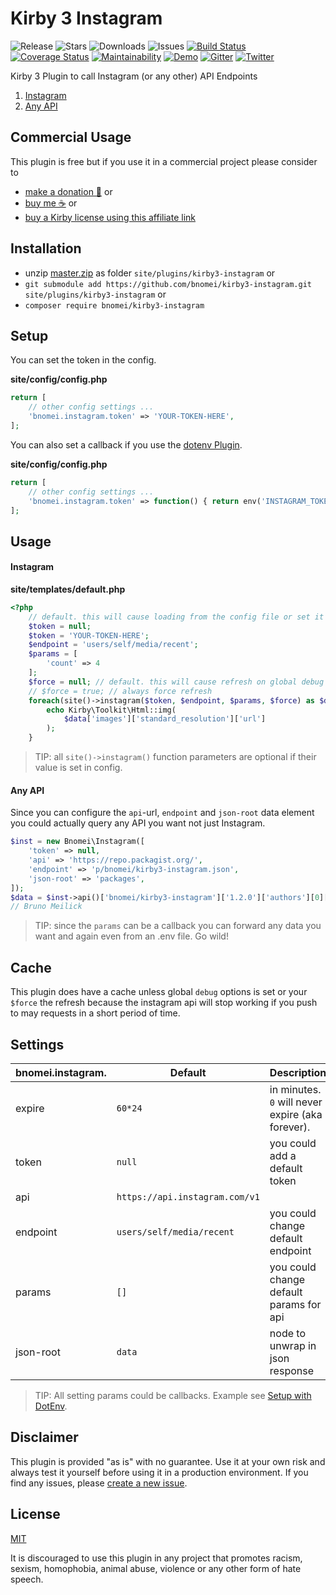 # Kirby 3 Instagram

![Release](https://flat.badgen.net/packagist/v/bnomei/kirby3-instagram?color=ae81ff)
![Stars](https://flat.badgen.net/packagist/ghs/bnomei/kirby3-instagram?color=272822)
![Downloads](https://flat.badgen.net/packagist/dt/bnomei/kirby3-instagram?color=272822)
![Issues](https://flat.badgen.net/packagist/ghi/bnomei/kirby3-instagram?color=e6db74)
[![Build Status](https://flat.badgen.net/travis/bnomei/kirby3-instagram)](https://travis-ci.com/bnomei/kirby3-instagram)
[![Coverage Status](https://flat.badgen.net/coveralls/c/github/bnomei/kirby3-instagram)](https://coveralls.io/github/bnomei/kirby3-instagram) 
[![Maintainability](https://flat.badgen.net/codeclimate/maintainability/bnomei/kirby3-instagram)](https://codeclimate.com/github/bnomei/kirby3-instagram) 
[![Demo](https://flat.badgen.net/badge/website/examples?color=f92672)](https://kirby3-plugins.bnomei.com/instagram) 
[![Gitter](https://flat.badgen.net/badge/gitter/chat?color=982ab3)](https://gitter.im/bnomei-kirby-3-plugins/community) 
[![Twitter](https://flat.badgen.net/badge/twitter/bnomei?color=66d9ef)](https://twitter.com/bnomei)


Kirby 3 Plugin to call Instagram (or any other) API Endpoints

1. [Instagram](https://github.com/bnomei/kirby3-instagram#instagram)
2. [Any API](https://github.com/bnomei/kirby3-instagram#any-api)

## Commercial Usage

This plugin is free but if you use it in a commercial project please consider to 
- [make a donation 🍻](https://www.paypal.me/bnomei/5) or
- [buy me ☕](https://buymeacoff.ee/bnomei) or
- [buy a Kirby license using this affiliate link](https://a.paddle.com/v2/click/1129/35731?link=1170)

## Installation

- unzip [master.zip](https://github.com/bnomei/kirby3-instagram/archive/master.zip) as folder `site/plugins/kirby3-instagram` or
- `git submodule add https://github.com/bnomei/kirby3-instagram.git site/plugins/kirby3-instagram` or
- `composer require bnomei/kirby3-instagram`

## Setup

You can set the token in the config.

**site/config/config.php**
```php
return [
    // other config settings ...
    'bnomei.instagram.token' => 'YOUR-TOKEN-HERE',
];
```

You can also set a callback if you use the [dotenv Plugin](https://github.com/bnomei/kirby3-dotenv).

**site/config/config.php**
```php
return [
    // other config settings ...
    'bnomei.instagram.token' => function() { return env('INSTAGRAM_TOKEN'); },
];
```

## Usage

#### Instagram

**site/templates/default.php**
```php
<?php
    // default. this will cause loading from the config file or set it here...
    $token = null; 
    $token = 'YOUR-TOKEN-HERE';
    $endpoint = 'users/self/media/recent';
    $params = [
        'count' => 4
    ];
    $force = null; // default. this will cause refresh on global debug == true
    // $force = true; // always force refresh
    foreach(site()->instagram($token, $endpoint, $params, $force) as $data) {
        echo Kirby\Toolkit\Html::img(
            $data['images']['standard_resolution']['url']
        );
    }
```

> TIP: all `site()->instagram()` function parameters are optional if their value is set in config.

#### Any API

Since you can configure the `api`-url, `endpoint` and `json-root` data element you could actually query any API you want not just Instagram.

```php
$inst = new Bnomei\Instagram([
    'token' => null,
    'api' => 'https://repo.packagist.org/',
    'endpoint' => 'p/bnomei/kirby3-instagram.json',
    'json-root' => 'packages',
]);
$data = $inst->api()['bnomei/kirby3-instagram']['1.2.0']['authors'][0]['name'];
// Bruno Meilick
```

> TIP: since the `params` can be a callback you can forward any data you want and again even from an .env file. Go wild!

## Cache

This plugin does have a cache unless global `debug` options is set or your `$force` the refresh because the instagram api will stop working if you push to may requests in a short period of time.

## Settings

| bnomei.instagram.         | Default        | Description               |            
|---------------------------|----------------|---------------------------|
| expire | `60*24` | in minutes. `0` will never expire (aka forever). |
| token | `null` | you could add a default token |
| api | `https://api.instagram.com/v1` | |
| endpoint | `users/self/media/recent` | you could change default endpoint |
| params | `[]` | you could change default params for api |
| json-root | `data` | node to unwrap in json response |

> TIP: All setting params could be callbacks. Example see [Setup with DotEnv](https://github.com/bnomei/kirby3-instagram#setup).

## Disclaimer

This plugin is provided "as is" with no guarantee. Use it at your own risk and always test it yourself before using it in a production environment. If you find any issues, please [create a new issue](https://github.com/bnomei/kirby3-instagram/issues/new).

## License

[MIT](https://opensource.org/licenses/MIT)

It is discouraged to use this plugin in any project that promotes racism, sexism, homophobia, animal abuse, violence or any other form of hate speech.
